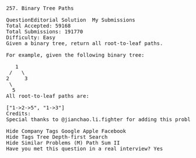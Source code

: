<pre>
257. Binary Tree Paths  

QuestionEditorial Solution  My Submissions
Total Accepted: 59168
Total Submissions: 191770
Difficulty: Easy
Given a binary tree, return all root-to-leaf paths.

For example, given the following binary tree:

   1
 /   \
2     3
 \
  5
All root-to-leaf paths are:

["1->2->5", "1->3"]
Credits:
Special thanks to @jianchao.li.fighter for adding this problem and creating all test cases.

Hide Company Tags Google Apple Facebook
Hide Tags Tree Depth-first Search
Hide Similar Problems (M) Path Sum II
Have you met this question in a real interview? Yes  
</pre>
